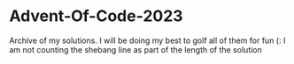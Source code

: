 # Advent-Of-Code-2023
Archive of my solutions. I will be doing my best to golf all of them for fun (:
I am not counting the shebang line as part of the length of the solution
